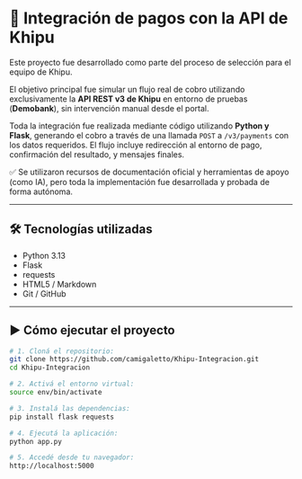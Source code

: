 # 💸 Integración de pagos con la API de Khipu

Este proyecto fue desarrollado como parte del proceso de selección para el 
equipo de Khipu.

El objetivo principal fue simular un flujo real de cobro utilizando 
exclusivamente la **API REST v3 de Khipu** en entorno de pruebas 
(**Demobank**), sin intervención manual desde el portal.

Toda la integración fue realizada mediante código utilizando **Python y 
Flask**, generando el cobro a través de una llamada `POST` a 
`/v3/payments` con los datos requeridos. El flujo incluye redirección al 
entorno de pago, confirmación del resultado, y mensajes finales.

✅ Se utilizaron recursos de documentación oficial y herramientas de apoyo 
(como IA), pero toda la implementación fue desarrollada y probada de forma 
autónoma.

---

## 🛠 Tecnologías utilizadas

- Python 3.13  
- Flask  
- requests  
- HTML5 / Markdown  
- Git / GitHub

---

## ▶️ Cómo ejecutar el proyecto

```bash
# 1. Cloná el repositorio:
git clone https://github.com/camigaletto/Khipu-Integracion.git
cd Khipu-Integracion

# 2. Activá el entorno virtual:
source env/bin/activate

# 3. Instalá las dependencias:
pip install flask requests

# 4. Ejecutá la aplicación:
python app.py

# 5. Accedé desde tu navegador:
http://localhost:5000
